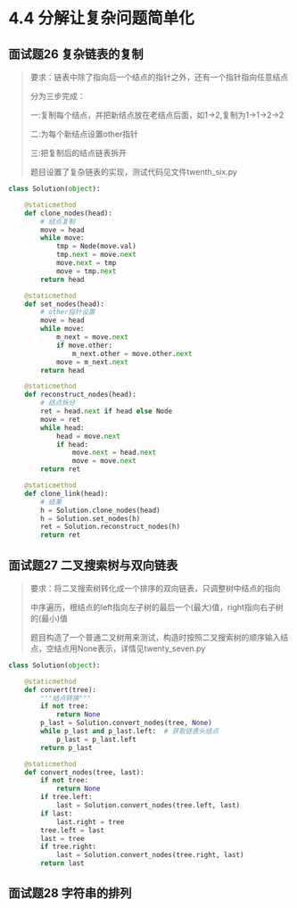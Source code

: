 # 4.4 分解让复杂问题简单化

## 面试题26 复杂链表的复制
> 要求：链表中除了指向后一个结点的指针之外，还有一个指针指向任意结点
>
> 分为三步完成：
>
> 一:复制每个结点，并把新结点放在老结点后面，如1->2,复制为1->1->2->2
>
> 二:为每个新结点设置other指针
>
> 三:把复制后的结点链表拆开
>
> 题目设置了复杂链表的实现，测试代码见文件twenth_six.py
>
```python
class Solution(object):

    @staticmethod
    def clone_nodes(head):
        # 结点复制
        move = head
        while move:
            tmp = Node(move.val)
            tmp.next = move.next
            move.next = tmp
            move = tmp.next
        return head

    @staticmethod
    def set_nodes(head):
        # other指针设置
        move = head
        while move:
            m_next = move.next
            if move.other:
                m_next.other = move.other.next
            move = m_next.next
        return head

    @staticmethod
    def reconstruct_nodes(head):
        # 结点拆分
        ret = head.next if head else Node
        move = ret
        while head:
            head = move.next
            if head:
                move.next = head.next
                move = move.next
        return ret

    @staticmethod
    def clone_link(head):
        # 结果
        h = Solution.clone_nodes(head)
        h = Solution.set_nodes(h)
        ret = Solution.reconstruct_nodes(h)
        return ret
```

## 面试题27 二叉搜索树与双向链表
> 要求：将二叉搜索树转化成一个排序的双向链表，只调整树中结点的指向
>
> 中序遍历，根结点的left指向左子树的最后一个(最大)值，right指向右子树的(最小)值
>
> 题目构造了一个普通二叉树用来测试，构造时按照二叉搜索树的顺序输入结点，空结点用None表示，详情见twenty_seven.py
>

```python
class Solution(object):

    @staticmethod
    def convert(tree):
        """结点转换"""
        if not tree:
            return None
        p_last = Solution.convert_nodes(tree, None)
        while p_last and p_last.left:  # 获取链表头结点
            p_last = p_last.left
        return p_last

    @staticmethod
    def convert_nodes(tree, last):
        if not tree:
            return None
        if tree.left:
            last = Solution.convert_nodes(tree.left, last)
        if last:
            last.right = tree
        tree.left = last
        last = tree
        if tree.right:
            last = Solution.convert_nodes(tree.right, last)
        return last
```

## 面试题28 字符串的排列
